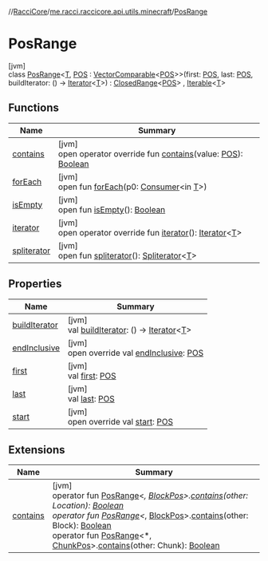 //[RacciCore](../../../index.md)/[me.racci.raccicore.api.utils.minecraft](../index.md)/[PosRange](index.md)

# PosRange

[jvm]\
class [PosRange](index.md)&lt;[T](index.md), [POS](index.md) : [VectorComparable](../-vector-comparable/index.md)&lt;[POS](index.md)&gt;&gt;(first: [POS](index.md), last: [POS](index.md), buildIterator: () -&gt; [Iterator](https://kotlinlang.org/api/latest/jvm/stdlib/kotlin.collections/-iterator/index.html)&lt;[T](index.md)&gt;) : [ClosedRange](https://kotlinlang.org/api/latest/jvm/stdlib/kotlin.ranges/-closed-range/index.html)&lt;[POS](index.md)&gt; , [Iterable](https://kotlinlang.org/api/latest/jvm/stdlib/kotlin.collections/-iterable/index.html)&lt;[T](index.md)&gt;

## Functions

| Name | Summary |
|---|---|
| [contains](contains.md) | [jvm]<br>open operator override fun [contains](contains.md)(value: [POS](index.md)): [Boolean](https://kotlinlang.org/api/latest/jvm/stdlib/kotlin/-boolean/index.html) |
| [forEach](index.md#1532301601%2FFunctions%2F-1216412040) | [jvm]<br>open fun [forEach](index.md#1532301601%2FFunctions%2F-1216412040)(p0: [Consumer](https://docs.oracle.com/javase/8/docs/api/java/util/function/Consumer.html)&lt;in [T](index.md)&gt;) |
| [isEmpty](index.md#1458256964%2FFunctions%2F-1216412040) | [jvm]<br>open fun [isEmpty](index.md#1458256964%2FFunctions%2F-1216412040)(): [Boolean](https://kotlinlang.org/api/latest/jvm/stdlib/kotlin/-boolean/index.html) |
| [iterator](iterator.md) | [jvm]<br>open operator override fun [iterator](iterator.md)(): [Iterator](https://kotlinlang.org/api/latest/jvm/stdlib/kotlin.collections/-iterator/index.html)&lt;[T](index.md)&gt; |
| [spliterator](index.md#-1387152138%2FFunctions%2F-1216412040) | [jvm]<br>open fun [spliterator](index.md#-1387152138%2FFunctions%2F-1216412040)(): [Spliterator](https://docs.oracle.com/javase/8/docs/api/java/util/Spliterator.html)&lt;[T](index.md)&gt; |

## Properties

| Name | Summary |
|---|---|
| [buildIterator](build-iterator.md) | [jvm]<br>val [buildIterator](build-iterator.md): () -&gt; [Iterator](https://kotlinlang.org/api/latest/jvm/stdlib/kotlin.collections/-iterator/index.html)&lt;[T](index.md)&gt; |
| [endInclusive](end-inclusive.md) | [jvm]<br>open override val [endInclusive](end-inclusive.md): [POS](index.md) |
| [first](first.md) | [jvm]<br>val [first](first.md): [POS](index.md) |
| [last](last.md) | [jvm]<br>val [last](last.md): [POS](index.md) |
| [start](start.md) | [jvm]<br>open override val [start](start.md): [POS](index.md) |

## Extensions

| Name | Summary |
|---|---|
| [contains](../contains.md) | [jvm]<br>operator fun [PosRange](index.md)&lt;*, [BlockPos](../-block-pos/index.md)&gt;.[contains](../contains.md)(other: Location): [Boolean](https://kotlinlang.org/api/latest/jvm/stdlib/kotlin/-boolean/index.html)<br>operator fun [PosRange](index.md)&lt;*, [BlockPos](../-block-pos/index.md)&gt;.[contains](../contains.md)(other: Block): [Boolean](https://kotlinlang.org/api/latest/jvm/stdlib/kotlin/-boolean/index.html)<br>operator fun [PosRange](index.md)&lt;*, [ChunkPos](../-chunk-pos/index.md)&gt;.[contains](../contains.md)(other: Chunk): [Boolean](https://kotlinlang.org/api/latest/jvm/stdlib/kotlin/-boolean/index.html) |
